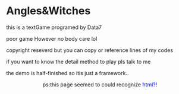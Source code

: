 # Angles&Witches
<html>
<body>
  this is a textGame programed by Data7<p>
poor game However no body care lol<p>
copyright reseverd but you can copy or reference lines of my codes<p>
if you want to know the detail method to play pls talk to me<p>
the demo is half-finished so itis just a framework..<p>
<center>ps:this page seemed to could recognize <font color=blue>html?!</font></center>
</body>
</html>
